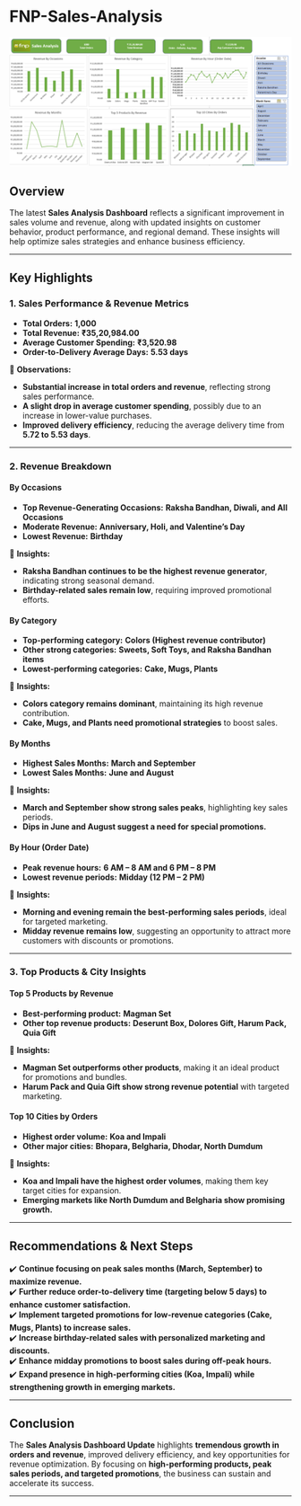 # FNP-Sales-Analysis
![GitHub Logo](https://github.com/RamVemula07/FNP-Sales-Analysis/blob/main/Screenshot%20(57).png)


## **Overview**  
The latest **Sales Analysis Dashboard** reflects a significant improvement in sales volume and revenue, along with updated insights on customer behavior, product performance, and regional demand. These insights will help optimize sales strategies and enhance business efficiency.

---

## **Key Highlights**  

### **1. Sales Performance & Revenue Metrics**  
- **Total Orders:** **1,000** 
- **Total Revenue:** **₹35,20,984.00** 
- **Average Customer Spending:** **₹3,520.98** 
- **Order-to-Delivery Average Days:** **5.53 days**  

📌 **Observations:**  
- **Substantial increase in total orders and revenue**, reflecting strong sales performance.  
- **A slight drop in average customer spending**, possibly due to an increase in lower-value purchases.  
- **Improved delivery efficiency**, reducing the average delivery time from **5.72 to 5.53 days**.  

---

### **2. Revenue Breakdown**  

#### **By Occasions**  
- **Top Revenue-Generating Occasions:** **Raksha Bandhan, Diwali, and All Occasions**  
- **Moderate Revenue:** **Anniversary, Holi, and Valentine’s Day**  
- **Lowest Revenue:** **Birthday**  

📌 **Insights:**  
- **Raksha Bandhan continues to be the highest revenue generator**, indicating strong seasonal demand.  
- **Birthday-related sales remain low**, requiring improved promotional efforts.  

#### **By Category**  
- **Top-performing category:** **Colors (Highest revenue contributor)**  
- **Other strong categories:** **Sweets, Soft Toys, and Raksha Bandhan items**  
- **Lowest-performing categories:** **Cake, Mugs, Plants**  

📌 **Insights:**  
- **Colors category remains dominant**, maintaining its high revenue contribution.  
- **Cake, Mugs, and Plants need promotional strategies** to boost sales.  

#### **By Months**  
- **Highest Sales Months:** **March and September**  
- **Lowest Sales Months:** **June and August**  

📌 **Insights:**  
- **March and September show strong sales peaks**, highlighting key sales periods.  
- **Dips in June and August suggest a need for special promotions.**  

#### **By Hour (Order Date)**  
- **Peak revenue hours:** **6 AM – 8 AM and 6 PM – 8 PM**  
- **Lowest revenue periods:** **Midday (12 PM – 2 PM)**  

📌 **Insights:**  
- **Morning and evening remain the best-performing sales periods**, ideal for targeted marketing.  
- **Midday revenue remains low**, suggesting an opportunity to attract more customers with discounts or promotions.  

---

### **3. Top Products & City Insights**  

#### **Top 5 Products by Revenue**  
- **Best-performing product:** **Magman Set**  
- **Other top revenue products:** **Deserunt Box, Dolores Gift, Harum Pack, Quia Gift**  

📌 **Insights:**  
- **Magman Set outperforms other products**, making it an ideal product for promotions and bundles.  
- **Harum Pack and Quia Gift show strong revenue potential** with targeted marketing.  

#### **Top 10 Cities by Orders**  
- **Highest order volume:** **Koa and Impali**  
- **Other major cities:** **Bhopara, Belgharia, Dhodar, North Dumdum**  

📌 **Insights:**  
- **Koa and Impali have the highest order volumes**, making them key target cities for expansion.  
- **Emerging markets like North Dumdum and Belgharia show promising growth.**  

---

## **Recommendations & Next Steps**  

✔️ **Continue focusing on peak sales months (March, September) to maximize revenue.**  
✔️ **Further reduce order-to-delivery time (targeting below 5 days) to enhance customer satisfaction.**  
✔️ **Implement targeted promotions for low-revenue categories (Cake, Mugs, Plants) to increase sales.**  
✔️ **Increase birthday-related sales with personalized marketing and discounts.**  
✔️ **Enhance midday promotions to boost sales during off-peak hours.**  
✔️ **Expand presence in high-performing cities (Koa, Impali) while strengthening growth in emerging markets.**  

---

## **Conclusion**  
The **Sales Analysis Dashboard Update** highlights **tremendous growth in orders and revenue**, improved delivery efficiency, and key opportunities for revenue optimization. By focusing on **high-performing products, peak sales periods, and targeted promotions**, the business can sustain and accelerate its success.

---
